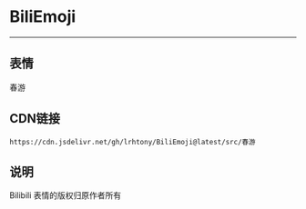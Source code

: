 
# BiliEmoji
---
## 表情
春游
## CDN链接
```
https://cdn.jsdelivr.net/gh/lrhtony/BiliEmoji@latest/src/春游
```
## 说明
Bilibili 表情的版权归原作者所有
